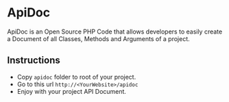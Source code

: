 ApiDoc
======

ApiDoc is an Open Source PHP Code that allows developers to easily create a Document of all Classes, Methods and Arguments of a project.


Instructions
----
* Copy `apidoc` folder to root of your project.
* Go to this url `http://<YourWebsite>/apidoc`
* Enjoy with your project API Document.
